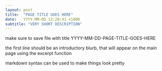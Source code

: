 ```yaml
---
layout: post
title:  "PAGE TITLE GOES HERE"
date:   YYYY-MM-DD 12:20:41 +1000
subtitle: "VERY SHORT DESCRIPTION"
---
```


make sure to save file with title YYYY-MM-DD-PAGE-TITLE-GOES-HERE

the first line should be an introductory blurb, that will appear on the main page using the excerpt function

markdown syntax can be used to make things look pretty